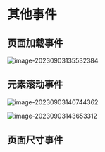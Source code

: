 # 其他事件

## 页面加载事件

![image-20230903135532384](C:\Users\DELL\AppData\Roaming\Typora\typora-user-images\image-20230903135532384.png)

## 元素滚动事件

![image-20230903140744362](C:\Users\DELL\AppData\Roaming\Typora\typora-user-images\image-20230903140744362.png)

![image-20230903143653312](C:\Users\DELL\AppData\Roaming\Typora\typora-user-images\image-20230903143653312.png)

## 页面尺寸事件